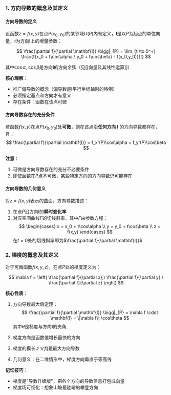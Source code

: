 ### 1. 方向导数的概念及其定义

#### 方向导数的定义
设函数$z = f(x,y)$在点$P(x_0,y_0)$的某邻域$U(P)$内有定义，$\mathbf{l}$是以$P$为起点的单位向量，$t$为方向$\mathbf{l}$上的增量参数：

$$ \frac{\partial f}{\partial \mathbf{l}} \bigg|_{P} = \lim_{t \to 0^+} \frac{f(x_0 + t\cos\alpha,\ y_0 + t\cos\beta) - f(x_0,y_0)}{t} $$

其中$\cos\alpha$, $\cos\beta$是方向$\mathbf{l}$的方向余弦（见[[向量及其线性运算]]）

**核心理解**：
- 推广偏导数的概念（偏导数是$\mathbf{l}$平行坐标轴时的特例）
- 必须指定基点和方向才有意义
- 存在条件：函数在该点可微

#### 方向导数存在的**充分条件**
若函数$f(x,y)$在点$P(x_0,y_0)$处**可微**，则在该点沿**任何方向** $\mathbf{l}$ 的方向导数都存在，且：
$$ \frac{\partial f}{\partial \mathbf{l}} = f_x'(P)\cos\alpha + f_y'(P)\cos\beta $$

**注意**：
1. 可微是方向导数存在的充分不必要条件
2. 即使函数在$P$点不可微，某些特定方向的方向导数仍可能存在

#### 方向导数的几何意义
对$z=f(x,y)$表示的曲面，方向导数描述：
1. 在点$P$沿方向$\mathbf{l}$的**瞬时变化率**
2. 对应空间曲线$\Gamma$的切线斜率，其中$\Gamma$由参数方程：
   $$ \begin{cases}
   x = x_0 + t\cos\alpha \\
   y = y_0 + t\cos\beta \\
   z = f(x,y)
   \end{cases} $$
   在$t=0$处的切线斜率即为$\frac{\partial f}{\partial \mathbf{l}}$

### 2. 梯度的概念及其定义
对于可微函数$f(x,y,z)$，在点$P$处的梯度定义为：

$$ \nabla f = \left( \frac{\partial f}{\partial x},\ \frac{\partial f}{\partial y},\ \frac{\partial f}{\partial z} \right) $$

**核心性质**：
1. 方向导数最大值定理：
$$ \frac{\partial f}{\partial \mathbf{l}} \bigg|_{P} = \nabla f \cdot \mathbf{l} = \|\nabla f\| \cos\theta $$
其中$\theta$是梯度与方向$\mathbf{l}$的夹角

2. 梯度方向是函数值增长最快的方向
3. 梯度的模长$\|\nabla f\|$是最大方向导数
4. 几何意义：在二维情形中，梯度方向垂直于等高线

**记忆技巧**：
- 梯度是"导数升级版"，把各个方向的导数信息打包成向量
- 梯度场可视化：想象山坡最陡峭的攀登方向


